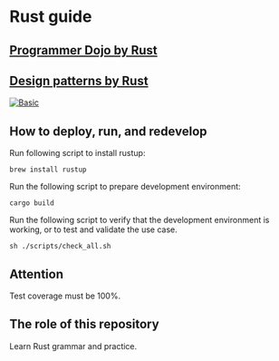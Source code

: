 # Rust guide

## [Programmer Dojo by Rust](./src/dojo)
## [Design patterns by Rust](./src/design_pattern)

[![Basic](https://github.com/VWWL/rust-guide/actions/workflows/main.yml/badge.svg)](https://github.com/VWWL/rust-guide/actions/workflows/main.yml/badge.svg)

## How to deploy, run, and redevelop

Run following script to install rustup:
~~~shell
brew install rustup
~~~

Run the following script to prepare development environment:
~~~shell
cargo build
~~~

Run the following script to verify that the development environment is working, or to test and validate the use case.
~~~shell
sh ./scripts/check_all.sh
~~~

## Attention
Test coverage must be 100%.

## The role of this repository

Learn Rust grammar and practice.
